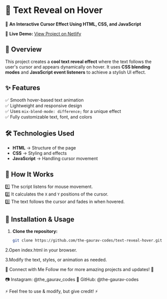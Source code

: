 # 🎨 Text Reveal on Hover  

🚀 **An Interactive Cursor Effect Using HTML, CSS, and JavaScript**  

🔗 **Live Demo:** [View Project on Netlify](https://text-reveal-on-hove.netlify.app/)  

## 📌 Overview  
This project creates a **cool text reveal effect** where the text follows the user's cursor and appears dynamically on hover. It uses **CSS blending modes** and **JavaScript event listeners** to achieve a stylish UI effect.  

## ✨ Features  
✅ Smooth hover-based text animation  
✅ Lightweight and responsive design  
✅ Uses `mix-blend-mode: difference;` for a unique effect  
✅ Fully customizable text, font, and colors  

## 🛠️ Technologies Used  
- **HTML** → Structure of the page  
- **CSS** → Styling and effects  
- **JavaScript** → Handling cursor movement  

## 🎯 How It Works  
1️⃣ The script listens for mouse movement.  
2️⃣ It calculates the `X` and `Y` positions of the cursor.  
3️⃣ The text follows the cursor and fades in when hovered.  

## 🚀 Installation & Usage  
1. **Clone the repository:**  
   ```sh
   git clone https://github.com/the-gaurav-codes/text-reveal-hover.git
2.Open index.html in your browser.

3.Modify the text, styles, or animation as needed.


📲 Connect with Me
Follow me for more amazing projects and updates! 🚀

📷 Instagram: @the_gaurav_codes
🐙 GitHub: @the-gaurav-codes

⚡ Feel free to use & modify, but give credit! ⚡
